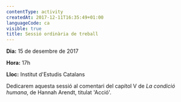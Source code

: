 ```yaml
---
contentType: activity
createdAt: 2017-12-11T16:35:49+01:00
languageCode: ca
visible: true
title: Sessió ordinària de treball
---
```


**Dia:** 15 de desembre de 2017

**Hora:** 17h

**Lloc:** Institut d'Estudis Catalans

Dedicarem aquesta sessió al comentari del capítol V de _La condició humana_, de Hannah Arendt, titulat 'Acció'.